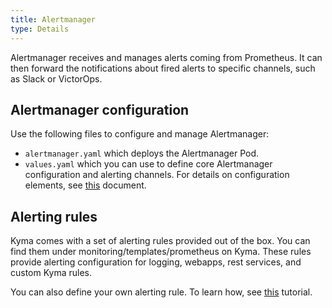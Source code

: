 ```yaml
---
title: Alertmanager
type: Details
---
```


Alertmanager receives and manages alerts coming from Prometheus. It can then forward the notifications about fired alerts to specific channels, such as Slack or VictorOps.

## Alertmanager configuration

Use the following files to configure and manage Alertmanager:

* `alertmanager.yaml` which deploys the Alertmanager Pod.
* `values.yaml` which you can use to define core Alertmanager configuration and alerting channels. For details on configuration elements, see [this](https://prometheus.io/docs/alerting/configuration/) document.

## Alerting rules

Kyma comes with a set of alerting rules provided out of the box. You can find them under monitoring/templates/prometheus on Kyma.
These rules provide alerting configuration for logging, webapps, rest services, and custom Kyma rules.

You can also define your own alerting rule. To learn how, see [this](/components/monitoring/#tutorials-define-alerting-rules) tutorial.
